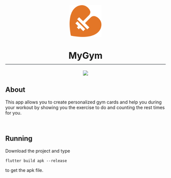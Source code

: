 <div align="center"><img src="assets/icona.png"
     alt="MyGym"
     width= "100"
      />
<br>
<h1 style="text-align: center; border-bottom: 1px solid #21262d; padding-bottom: 10px">MyGym</h1>
<img src="https://img.shields.io/badge/flutter-android-orange" ></div>
<h2 >About</h2>
<p>This app allows you to create personalized gym cards and help you during your workout by showing you the exercise to do and counting the rest times for you.</p>
<br>
<h2 >Running</h2>
<p>Download the project and type <pre><code>flutter build apk --release</code></pre> to get the apk file.</p>
